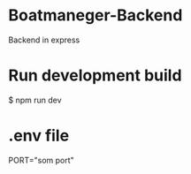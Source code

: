 # Boatmaneger-Backend

Backend in express

# Run development build

$ npm run dev

# .env file

PORT="som port"
